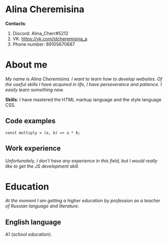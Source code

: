 # Alina Cheremisina
**Contacts**: 
1. Discord: Alina_Cherr#5212
2. VK: https://vk.com/idcheremisina_a
3. Phone number: 89105670687
# About me
*My name is Alina Cheremisina. I want to learn how to develop websites. Of the useful skills I have acquired in life, I have perseverance and patience. I easily learn something new.*

**Skills**: I have mastered the HTML markup language and the style language CSS.
## Code examples
`const multiply = (a, b) => a * b;`
## Work experience
*Unfortunately, I don't have any experience in this field, but I would really like to get the JS development skill.*
# Education
*At the moment I am getting a higher education by profession as a teacher of Russian language and literature.*
## English language
A1 (*school education*).
